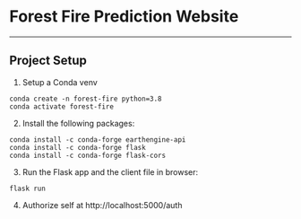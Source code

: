 # Forest Fire Prediction Website
---
## Project Setup
1. Setup a Conda venv
```shell
conda create -n forest-fire python=3.8
conda activate forest-fire
```
2. Install the following packages:
```shell
conda install -c conda-forge earthengine-api
conda install -c conda-forge flask
conda install -c conda-forge flask-cors
```
3. Run the Flask app and the client file in browser:
```shell
flask run
```
4. Authorize self at http://localhost:5000/auth
